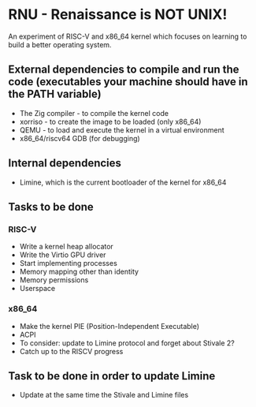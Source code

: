 # RNU - Renaissance is NOT UNIX!

An experiment of RISC-V and x86_64 kernel which focuses on learning to build a better operating system.

## External dependencies to compile and run the code (executables your machine should have in the PATH variable)
* The Zig compiler - to compile the kernel code
* xorriso - to create the image to be loaded (only x86_64)
* QEMU - to load and execute the kernel in a virtual environment
* x86_64/riscv64 GDB (for debugging)

## Internal dependencies
* Limine, which is the current bootloader of the kernel for x86_64

## Tasks to be done

### RISC-V
* Write a kernel heap allocator
* Write the Virtio GPU driver
* Start implementing processes
* Memory mapping other than identity
* Memory permissions
* Userspace

### x86_64
* Make the kernel PIE (Position-Independent Executable)
* ACPI
* To consider: update to Limine protocol and forget about Stivale 2?
* Catch up to the RISCV progress

## Task to be done in order to update Limine
* Update at the same time the Stivale and Limine files
